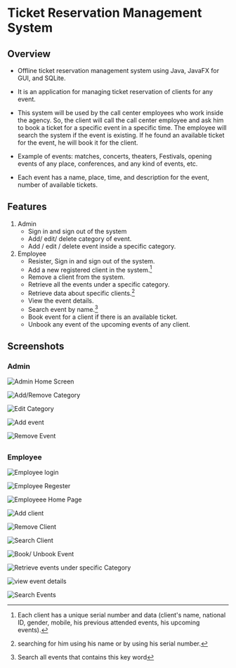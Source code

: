 # Ticket Reservation Management System
## Overview
- Offline ticket reservation management system using Java, JavaFX for GUI, and SQLite.
- It is an application for managing ticket reservation of clients for any event.

- This system will be used by the call center employees who work inside the agency. So, the
client will call the call center employee and ask him to book a ticket for a specific event in a
specific time. The employee will search the system if the event is existing. If he found an
available ticket for the event, he will book it for the client.

- Example of events: matches, concerts, theaters, Festivals, opening events of any place, conferences, 
and any kind of events, etc.

- Each event has a name, place, time, and description for the event, number of available
tickets.

## Features
1. Admin
   - Sign in and sign out of the system
   - Add/ edit/ delete category of event.
   - Add / edit / delete event inside a specific category.
3. Employee
   - Resister, Sign in and sign out of the system.
   - Add a new registered client in the system.[^1]
   - Remove a client from the system.
   - Retrieve all the events under a specific category.
   - Retrieve data about specific clients.[^2]
   - View the event details.
   - Search event by name.[^3]
   - Book event for a client if there is an available ticket.
   - Unbook any event of the upcoming events of any client.

## Screenshots
### Admin
![Admin Home Screen](https://github.com/Kerolos-Noshy/Ticket-Reservation-Management-System/blob/main/screen%20shots/screen%20shots/Admin/admin%20home%20page.png) 

![Add/Remove Category](https://github.com/Kerolos-Noshy/Ticket-Reservation-Management-System/blob/main/screen%20shots/screen%20shots/Admin/add%20category.png)

![Edit Category](https://github.com/Kerolos-Noshy/Ticket-Reservation-Management-System/blob/main/screen%20shots/screen%20shots/Admin/edit%20category.png)

![Add event](https://github.com/Kerolos-Noshy/Ticket-Reservation-Management-System/blob/main/screen%20shots/screen%20shots/Admin/add%20event.png)

![Remove Event](https://github.com/Kerolos-Noshy/Ticket-Reservation-Management-System/blob/main/screen%20shots/screen%20shots/Admin/remove%20event.png)

## 
### Employee
![Employee login](https://github.com/Kerolos-Noshy/Ticket-Reservation-Management-System/blob/main/screen%20shots/screen%20shots/employee/employee%20login.png)

![Employee Regester](https://github.com/Kerolos-Noshy/Ticket-Reservation-Management-System/blob/main/screen%20shots/screen%20shots/employee/employee%20register.png)

![Employeee Home Page](https://github.com/Kerolos-Noshy/Ticket-Reservation-Management-System/blob/main/screen%20shots/screen%20shots/employee/employee%20home%20page.png)

![Add client](https://github.com/Kerolos-Noshy/Ticket-Reservation-Management-System/blob/main/screen%20shots/screen%20shots/employee/add%20client.png)

![Remove Client](https://github.com/Kerolos-Noshy/Ticket-Reservation-Management-System/blob/main/screen%20shots/screen%20shots/employee/remove%20client.png)

![Search Client](https://github.com/Kerolos-Noshy/Ticket-Reservation-Management-System/blob/main/screen%20shots/screen%20shots/employee/search%20client.png)

![Book/ Unbook Event](https://github.com/Kerolos-Noshy/Ticket-Reservation-Management-System/blob/main/screen%20shots/screen%20shots/employee/book%20event.png)

![Retrieve events under specific Category](https://github.com/Kerolos-Noshy/Ticket-Reservation-Management-System/blob/main/screen%20shots/screen%20shots/employee/retrieve%20events.png)

![view event details](https://github.com/Kerolos-Noshy/Ticket-Reservation-Management-System/blob/main/screen%20shots/screen%20shots/employee/view%20event.png)

![Search Events](https://github.com/Kerolos-Noshy/Ticket-Reservation-Management-System/blob/main/screen%20shots/screen%20shots/employee/search%20event.png)


[^1]: Each client has a unique serial number and data (client's name, national ID, gender, mobile, his previous attended events, his upcoming events). 
[^2]: searching for him using his name or by using his serial number.
[^3]: Search all events that contains this key word
